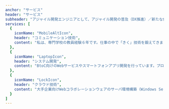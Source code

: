 ```yaml
---
anchor: "サービス"
header: "サービス"
subheader: "アジャイル開発エンジニアとして、アジャイル開発の普及（DX推進）／新たな価値の創造に貢献します"
services: [
  {
    iconName: "MobileAltIcon",
    header: "コミュニケーション技術",
    content: "私は、専門学校の教員経験６年です。仕事の中で「きく」技術を鍛えてきましたので、お客様の要望を丁寧にききとることができます。要件定義、設計、コーディング、運用・管理まで請け負うことができます。"
  },
  {
    iconName: "LaptopIcon",
    header: "システム開発",
    content: "BtoC向けのWebサービスやスマートフォンアプリ開発を行っています。プログラマとして、製造部品管理システムの開発や顧客情報管理システムの開発、日本最大級のアルバイト・パート求人掲載サイト（携帯版）の改修案件に参加しました。現在は、ヘルスケアアプリケーションの開発に携わっています。"
  },
  {
    iconName: "LockIcon",
    header: "クラウド技術",
    content: "大手企業向けWebコラボレーションウェアのサーバ環境構築（Windows Server, CentOS, Ubuntu）を担当しました。また、仮想化技術（VMware vSphere Hypervisor(ESXi)）を使いオンプレミスで管理の経験があります。さらに、Apache JMeterを使った負荷試験など一部テスト実施や当時はやり始めていたAmazon EC2上に環境を構築しました。Amazon EC2については社内勉強会で登壇して仕組みについて解説しました。"
  }
]
---
```

